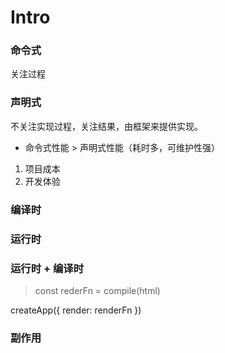 # Intro

### 命令式

关注过程

### 声明式

不关注实现过程，关注结果，由框架来提供实现。

- 命令式性能 > 声明式性能（耗时多，可维护性强）

1. 项目成本
2. 开发体验

### 编译时

### 运行时

### 运行时 + 编译时

> const rederFn = compile(html)

createApp({
render: renderFn
})

### 副作用
